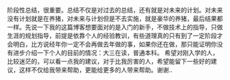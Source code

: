 
 阶段性总结，很重要。总结不仅是对过去的总结，还有就是对未来的计划。对未来没有计划就是在养猪，对未来与计划但是不去实施，就是豪华的养猪，最后结果都一样。先说一下我的这篇博客想要面对的是入门的新手，不做技术上的指导，只做生涯的规划指导，前提是依靠个人的经验教训，有些道理真的只有到了一定阶段才会明白，比方说经年你一定不会再做去年做的事，如果你还在做，那只能证明你没有进步介绍一下个人的目前的情况：大三在读，普通本科。
  希望对刚入学的人，比较迷茫的，可以看一点我的建议，对于比我厉害的人，希望能留下一些好的建议，这样不仅给我带来帮助，更能给更多的人带来帮助。谢谢..
